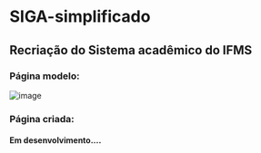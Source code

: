 # SIGA-simplificado
## Recriação do Sistema acadêmico do IFMS
### Página modelo:
![image](https://user-images.githubusercontent.com/81937795/160822272-a3ebcaeb-a32b-4071-8b1e-27c3cca3949b.png)

### Página criada:
#### Em desenvolvimento....
